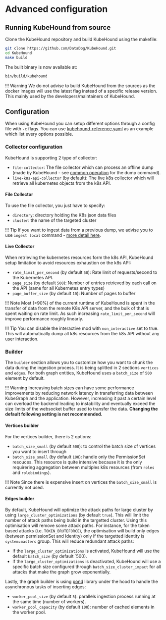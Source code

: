 # Advanced configuration

## Running KubeHound from source

Clone the KubeHound repository and build KubeHound using the makefile:

```bash
git clone https://github.com/DataDog/KubeHound.git
cd KubeHound
make build
```

The built binary is now available at:

```bash
bin/build/kubehound
```

!!! Warning
    We do not advise to build KubeHound from the sources as the docker images will use the latest flag instead of a specific release version. This mainly used by the developers/maintainers of KubeHound. 

## Configuration

When using KubeHound you can setup different options through a config file with `-c` flags. You can use [kubehound-reference.yaml](https://github.com/DataDog/KubeHound/blob/main/configs/etc/kubehound-reference.yaml) as an example which list every options possible.

### Collector configuration

KubeHound is supporting 2 type of collector:

* `file-collector`: The file collector which can process an offline dump (made by KubeHound - see [common operation](https://kubehound.io/) for the dump command).
* `live-k8s-api-collector` (by default): The live k8s collector which will retrieve all kubernetes objects from the k8s API. 

#### File Collector

To use the file collector, you just have to specify:

* `directory`:  directory holding the K8s json data files
* `cluster`: the name of the targeted cluster

!!! Tip
    If you want to ingest data from a previous dump, we advise you to use `ingest local` command - [more detail here](https://kubehound.io/user-guide/common-operations/#ingest).

#### Live Collector

When retrieving the kubernetes resources form the k8s API, KubeHound setup limitation to avoid resources exhaustion on the k8s API:

* `rate_limit_per_second` (by default `50`): Rate limit of requests/second to the Kubernetes API. 
* `page_size` (by default `500`): Number of entries retrieved by each call on the API (same for all Kubernetes entry types)
* `page_buffer_size` (by default `10`): Number of pages to buffer

!!! Note
    Most (>90%) of the current runtime of KubeHound is spent in the transfer of data from the remote K8s API server, and the bulk of that is spent waiting on rate limit. As such increasing `rate_limit_per_second` will improve performance roughly linearly.

!!! Tip
    You can disable the interactive mod with `non_interactive` set to true. This will automatically dump all k8s resources from the k8s API without any user interaction.

### Builder 

The `builder` section allows you to customize how you want to chunk the data during the ingestion process. It is being splitted in 2 sections `vertices` and `edges`. For both graph entities, KubeHound uses a `batch_size` of `500` element by default.

!!! Warning
    Increasing batch sizes can have some performance improvements by reducing network latency in transferring data between KubeGraph and the application. However, increasing it past a certain level can overload the backend leading to instability and eventually exceed the size limits of the websocket buffer used to transfer the data. **Changing the default following setting is not recommended.**

#### Vertices builder

For the vertices builder, there is 2 options:

* `batch_size_small` (by default `500`): to control the batch size of vertices you want to insert through 
* `batch_size_small` (by default `100`): handle only the PermissionSet resouces. This resource is quite intensive because it is the only requirering  aggregation between multiples k8s resources (from `roles` and `rolebindings`).

!!! Note
    Since there is expensive insert on vertices the `batch_size_small` is currently not used.

#### Edges builder

By default, KubeHound will optimize the attack paths for large cluster by using `large_cluster_optimizations` (by default `true`). This will limit the number of attack paths being build in the targetted cluster. Using this optimisation will remove some attack paths. For instance, for the token based attacks (i.e. `TOKEN_BRUTEFORCE`), the optimisation will build only edges (between permissionSet and Identity) only if the targetted identity is `system:masters` group. This will reduce redundant attack paths:

* If the `large_cluster_optimizations` is activated, KubeHound will use the default `batch_size` (by default `500).
* If the `large_cluster_optimizations` is deactivated, KubeHound will use a specific batch size configured through `batch_size_cluster_impact` for all attacks that make the graph grow exponentially.

Lastly, the graph builder is using [pond](https://github.com/alitto/pond) library under the hood to handle the asynchronous tasks of inserting edges: 

* `worker_pool_size` (by default `5`): parallels ingestion process running at the same time (number of workers).
* `worker_pool_capacity` (by default `100`): number of cached elements in the worker pool.

